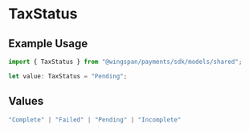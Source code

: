 # TaxStatus

## Example Usage

```typescript
import { TaxStatus } from "@wingspan/payments/sdk/models/shared";

let value: TaxStatus = "Pending";
```

## Values

```typescript
"Complete" | "Failed" | "Pending" | "Incomplete"
```